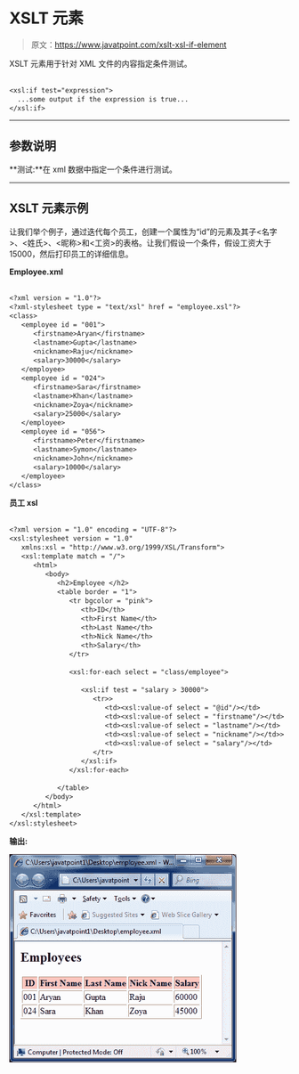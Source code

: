 # XSLT <if>元素</if>

> 原文：<https://www.javatpoint.com/xslt-xsl-if-element>

XSLT <if>元素用于针对 XML 文件的内容指定条件测试。</if>

```

<xsl:if test="expression">
  ...some output if the expression is true...
</xsl:if> 

```

* * *

## 参数说明

**测试:**在 xml 数据中指定一个条件进行测试。

* * *

## XSLT <if>元素示例</if>

让我们举个例子，通过迭代每个员工，创建一个属性为“id”的<employee>元素及其子<名字>、<姓氏>、<昵称>和<工资>的表格。让我们假设一个条件，假设工资大于 15000，然后打印员工的详细信息。</employee>

**Employee.xml**

```

<?xml version = "1.0"?>
<?xml-stylesheet type = "text/xsl" href = "employee.xsl"?> 
<class> 
   <employee id = "001">
      <firstname>Aryan</firstname> 
      <lastname>Gupta</lastname> 
      <nickname>Raju</nickname> 
      <salary>30000</salary>
   </employee> 
   <employee id = "024"> 
      <firstname>Sara</firstname> 
      <lastname>Khan</lastname> 
      <nickname>Zoya</nickname> 
      <salary>25000</salary>
   </employee> 
   <employee id = "056"> 
      <firstname>Peter</firstname> 
      <lastname>Symon</lastname> 
      <nickname>John</nickname> 
      <salary>10000</salary> 
   </employee> 
</class>

```

**员工 xsl**

```

<?xml version = "1.0" encoding = "UTF-8"?> 
<xsl:stylesheet version = "1.0" 
   xmlns:xsl = "http://www.w3.org/1999/XSL/Transform">
   <xsl:template match = "/"> 
      <html> 
         <body> 
            <h2>Employee </h2> 
            <table border = "1"> 
               <tr bgcolor = "pink"> 
                  <th>ID</th> 
                  <th>First Name</th> 
                  <th>Last Name</th> 
                  <th>Nick Name</th> 
                  <th>Salary</th> 
               </tr> 

               <xsl:for-each select = "class/employee"> 

                  <xsl:if test = "salary > 30000"> 
                     <tr>> 
                        <td><xsl:value-of select = "@id"/></td> 
                        <td><xsl:value-of select = "firstname"/></td> 
                        <td><xsl:value-of select = "lastname"/></td>
                        <td><xsl:value-of select = "nickname"/></td>> 
                        <td><xsl:value-of select = "salary"/></td>
                     </tr> 
                  </xsl:if> 
               </xsl:for-each> 

            </table> 
         </body> 
      </html>
   </xsl:template>  
</xsl:stylesheet>

```

**输出:**

![XSLT Xsl if element 1](img/d85d0ce447d52f5e90182a05a6ac03f1.png)